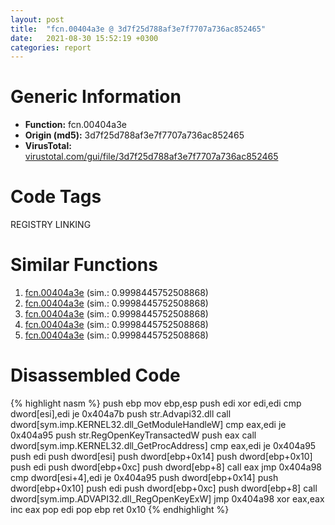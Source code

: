 ```yaml
---
layout: post
title:  "fcn.00404a3e @ 3d7f25d788af3e7f7707a736ac852465"
date:   2021-08-30 15:52:19 +0300
categories: report
---
```


# Generic Information
- **Function:** fcn.00404a3e
- **Origin (md5):** 3d7f25d788af3e7f7707a736ac852465
- **VirusTotal:** [virustotal.com/gui/file/3d7f25d788af3e7f7707a736ac852465][virustotal_ref]

# Code Tags
<span class="tag" id="REGISTRY">REGISTRY</span>
<span class="tag" id="LINKING">LINKING</span>


# Similar Functions

1. [fcn.00404a3e][similar_1_ref] (sim.: 0.9998445752508868)
2. [fcn.00404a3e][similar_2_ref] (sim.: 0.9998445752508868)
3. [fcn.00404a3e][similar_3_ref] (sim.: 0.9998445752508868)
4. [fcn.00404a3e][similar_4_ref] (sim.: 0.9998445752508868)
5. [fcn.00404a3e][similar_5_ref] (sim.: 0.9998445752508868)


# Disassembled Code

{% highlight nasm %}
push ebp
mov ebp,esp
push edi
xor edi,edi
cmp dword[esi],edi
je 0x404a7b
push str.Advapi32.dll
call dword[sym.imp.KERNEL32.dll_GetModuleHandleW]
cmp eax,edi
je 0x404a95
push str.RegOpenKeyTransactedW
push eax
call dword[sym.imp.KERNEL32.dll_GetProcAddress]
cmp eax,edi
je 0x404a95
push edi
push dword[esi]
push dword[ebp+0x14]
push dword[ebp+0x10]
push edi
push dword[ebp+0xc]
push dword[ebp+8]
call eax
jmp 0x404a98
cmp dword[esi+4],edi
je 0x404a95
push dword[ebp+0x14]
push dword[ebp+0x10]
push edi
push dword[ebp+0xc]
push dword[ebp+8]
call dword[sym.imp.ADVAPI32.dll_RegOpenKeyExW]
jmp 0x404a98
xor eax,eax
inc eax
pop edi
pop ebp
ret 0x10
{% endhighlight %}


[similar_1_ref]: /report/fcn.00404a3e@3aa98225e51cbcae2d334c8b6b4ed9fd
[similar_2_ref]: /report/fcn.00404a3e@44a756939733df3681808b122b91651f
[similar_3_ref]: /report/fcn.00404a3e@6e426bd8e348fab7a17ba317fb0f2d87
[similar_4_ref]: /report/fcn.00404a3e@e3d061f479f25b8f541d0905c967999c
[similar_5_ref]: /report/fcn.00404a3e@c6d5547a6b11db0106596d8a93b709be
[virustotal_ref]: https://www.virustotal.com/gui/file/3d7f25d788af3e7f7707a736ac852465